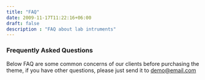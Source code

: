 ```yaml
---
title: "FAQ"
date: 2009-11-17T11:22:16+06:00
draft: false
description : "FAQ about lab intruments"
---
```


### Frequently Asked Questions

Below FAQ are some common concerns of our clients before purchasing the <br> theme, if you have other questions, please just send it to demo@email.com